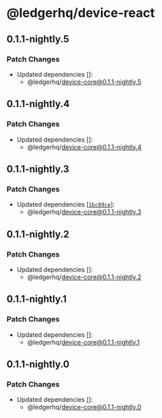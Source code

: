 # @ledgerhq/device-react

## 0.1.1-nightly.5

### Patch Changes

- Updated dependencies []:
  - @ledgerhq/device-core@0.1.1-nightly.5

## 0.1.1-nightly.4

### Patch Changes

- Updated dependencies []:
  - @ledgerhq/device-core@0.1.1-nightly.4

## 0.1.1-nightly.3

### Patch Changes

- Updated dependencies [[`1bc09ce`](https://github.com/LedgerHQ/ledger-live/commit/1bc09ce84d1d579a253d0239747ad969e9613b52)]:
  - @ledgerhq/device-core@0.1.1-nightly.3

## 0.1.1-nightly.2

### Patch Changes

- Updated dependencies []:
  - @ledgerhq/device-core@0.1.1-nightly.2

## 0.1.1-nightly.1

### Patch Changes

- Updated dependencies []:
  - @ledgerhq/device-core@0.1.1-nightly.1

## 0.1.1-nightly.0

### Patch Changes

- Updated dependencies []:
  - @ledgerhq/device-core@0.1.1-nightly.0
